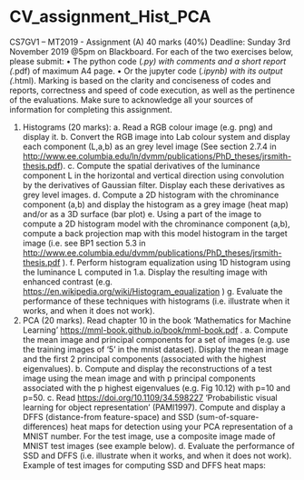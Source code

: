 # CV_assignment_Hist_PCA
CS7GV1 – MT2019 - Assignment (A) 40 marks (40%)
Deadline: Sunday 3rd November 2019 @5pm on Blackboard.
For each of the two exercises below, please submit:
• The python code (*.py) with comments and a short report (*.pdf) of maximum A4 page.
• Or the jupyter code (*.ipynb) with its output (*.html).
Marking is based on the clarity and conciseness of codes and reports, correctness and speed of code execution, as well as the pertinence of the evaluations. Make sure to acknowledge all your sources of information for completing this assignment.
1. Histograms (20 marks):
a. Read a RGB colour image (e.g. png) and display it.
b. Convert the RGB image into Lab colour system and display each component (L,a,b) as an grey level image (See section 2.7.4 in http://www.ee.columbia.edu/ln/dvmm/publications/PhD_theses/jrsmith-thesis.pdf).
c. Compute the spatial derivatives of the luminance component L in the horizontal and vertical direction using convolution by the derivatives of Gaussian filter. Display each these derivatives as grey level images.
d. Compute a 2D histogram with the chrominance component (a,b) and display the histogram as a grey image (heat map) and/or as a 3D surface (bar plot)
e. Using a part of the image to compute a 2D histogram model with the chrominance component (a,b), compute a back projection map with this model histogram in the target image (i.e. see BP1 section 5.3 in http://www.ee.columbia.edu/dvmm/publications/PhD_theses/jrsmith-thesis.pdf ).
f. Perform histogram equalization using 1D histogram using the luminance L computed in 1.a. Display the resulting image with enhanced contrast (e.g. https://en.wikipedia.org/wiki/Histogram_equalization )
g. Evaluate the performance of these techniques with histograms (i.e. illustrate when it works, and when it does not work).
2. PCA (20 marks). Read chapter 10 in the book ‘Mathematics for Machine Learning’ https://mml-book.github.io/book/mml-book.pdf .
a. Compute the mean image and principal components for a set of images (e.g. use the training images of ‘5’ in the mnist dataset). Display the mean image and the first 2 principal components (associated with the highest eigenvalues).
b. Compute and display the reconstructions of a test image using the mean image and with p principal components associated with the p highest eigenvalues (e.g. Fig 10.12) with p=10 and p=50.
c. Read https://doi.org/10.1109/34.598227 ‘Probabilistic visual learning for object representation’ (PAMI1997). Compute and display a DFFS (distance-from feature-space) and SSD (sum-of-square-differences) heat maps for detection using your PCA
representation of a MNIST number. For the test image, use a composite image made of
MNIST test images (see example below).
d. Evaluate the performance of SSD and DFFS (i.e. illustrate when it works, and when it does
not work).
Example of test images for computing SSD and DFFS heat maps:
